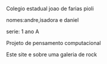 Colegio estadual joao de farias pioli

nomes:andre,isadora e daniel

serie: 1 ano A

Projeto de pensamento computacional

Este site e sobre uma galeria de rock
